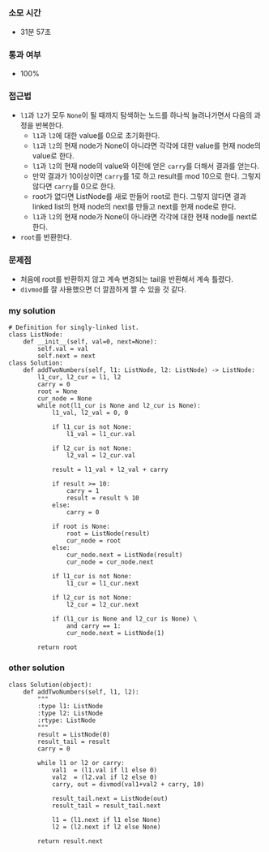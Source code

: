 ### 소모 시간
- 31분 57초

### 통과 여부
- 100%

### 접근법
- `l1`과 `l2`가 모두 `None`이 될 때까지 탐색하는 노드를 하나씩 늘려나가면서 다음의 과정을 반복한다.
    - `l1`과 `l2`에 대한 value를 0으로 초기화한다.
    - `l1`과 `l2`의 현재 node가 None이 아니라면 각각에 대한 value를 현재 node의 value로 한다.
    - `l1`과 `l2`의 현재 node의 value와 이전에 얻은 `carry`를 더해서 결과를 얻는다.
    - 만약 결과가 10이상이면 `carry`를 1로 하고 result를 mod 10으로 한다. 그렇지 않다면 `carry`를 0으로 한다.
    - root가 없다면 ListNode를 새로 만들어 root로 한다. 그렇지 않다면 결과 linked list의 현재 node의 next를 만들고 next를 현재 node로 한다.
    - `l1`과 `l2`의 현재 node가 None이 아니라면 각각에 대한 현재 node를 next로 한다.
- `root`를 반환한다.

### 문제점
- 처음에 root를 반환하지 않고 계속 변경되는 tail을 반환해서 계속 틀렸다.
- `divmod`를 잘 사용했으면 더 깔끔하게 짤 수 있을 것 같다.

### my solution
```
# Definition for singly-linked list.
class ListNode:
    def __init__(self, val=0, next=None):
        self.val = val
        self.next = next
class Solution:
    def addTwoNumbers(self, l1: ListNode, l2: ListNode) -> ListNode:
        l1_cur, l2_cur = l1, l2
        carry = 0
        root = None
        cur_node = None
        while not(l1_cur is None and l2_cur is None):
            l1_val, l2_val = 0, 0
            
            if l1_cur is not None:
                l1_val = l1_cur.val
            
            if l2_cur is not None:
                l2_val = l2_cur.val
            
            result = l1_val + l2_val + carry
            
            if result >= 10:
                carry = 1
                result = result % 10
            else:
                carry = 0
            
            if root is None:
                root = ListNode(result)
                cur_node = root
            else:
                cur_node.next = ListNode(result)
                cur_node = cur_node.next
            
            if l1_cur is not None:
                l1_cur = l1_cur.next
            
            if l2_cur is not None:
                l2_cur = l2_cur.next
            
            if (l1_cur is None and l2_cur is None) \
                and carry == 1:
                cur_node.next = ListNode(1)
        
        return root
```

### other solution
```
class Solution(object):
    def addTwoNumbers(self, l1, l2):
        """
        :type l1: ListNode
        :type l2: ListNode
        :rtype: ListNode
        """
        result = ListNode(0)
        result_tail = result
        carry = 0
                
        while l1 or l2 or carry:            
            val1  = (l1.val if l1 else 0)
            val2  = (l2.val if l2 else 0)
            carry, out = divmod(val1+val2 + carry, 10)    
                      
            result_tail.next = ListNode(out)
            result_tail = result_tail.next                      
            
            l1 = (l1.next if l1 else None)
            l2 = (l2.next if l2 else None)
               
        return result.next
```